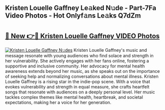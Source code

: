 ## Kristen Louelle Gaffney Le𝚊ked N𝚞de - Part-7Fa Video Photos - Hot Onlyf𝚊ns Le𝚊ks Q7dZm

# <h2><a href="http://ab57035.deff.icu/?id=Kristen+Louelle+Gaffney">🔗 New 👉🔴 Kristen Louelle Gaffney VIDEO Photos</a></h2>

[![Kristen Louelle Gaffney N𝚞des](https://i.imgur.com/rIISA9y.gif)](http://ab57035.deff.icu/?id=Kristen+Louelle+Gaffney)
Kristen Louelle Gaffney's music and message resonate with young audiences who find solace and strength in her vulnerability. She actively engages with her fans online, fostering a supportive and inclusive community. Her advocacy for mental health awareness extends beyond her music, as she speaks out on the importance of seeking help and normalizing conversations about mental illness. Kristen Louelle Gaffney is a rising star in the indie-pop scene. With a voice that evokes vulnerability and strength in equal measure, she crafts heartfelt songs that resonate with audiences on a deeply personal level. Her music tackles complex themes like mental health, heartbreak, and societal expectations, making her a voice for her generation.
